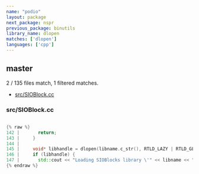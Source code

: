 ```yaml
---
name: "podio"
layout: package
next_package: nspr
previous_package: binutils
library_name: dlopen
matches: ['dlopen']
languages: ['cpp']
---
```

## master
2 / 135 files match, 1 filtered matches.

 - [src/SIOBlock.cc](#srcsioblockcc)

### src/SIOBlock.cc

```cpp

{% raw %}
142 |       return;
143 |     }
144 | 
145 |     void* libhandle = dlopen(libname.c_str(), RTLD_LAZY | RTLD_GLOBAL);
146 |     if (libhandle) {
147 |       std::cout << "Loading SIOBlocks library \'" << libname << "\'" << std::endl;
{% endraw %}

```